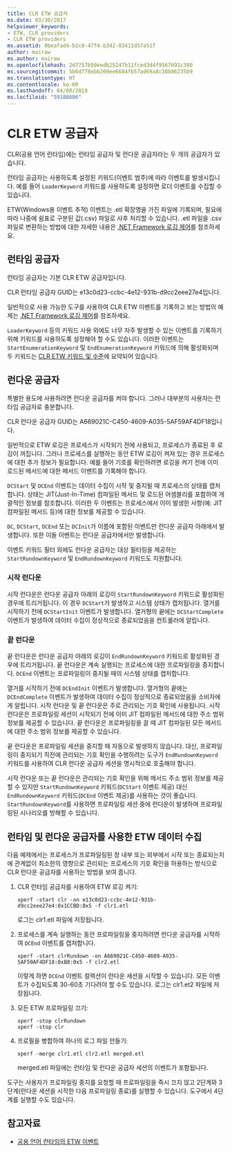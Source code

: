 ```yaml
---
title: CLR ETW 공급자
ms.date: 03/30/2017
helpviewer_keywords:
- ETW, CLR providers
- CLR ETW providers
ms.assetid: 0beafad4-b2c8-47f4-b342-83411d57a51f
author: mairaw
ms.author: mairaw
ms.openlocfilehash: 2d7757b50eedb25247b11fced3d4f9567691c380
ms.sourcegitcommit: 5b6d778ebb269ee6684fb57ad69a8c28b06235b9
ms.translationtype: HT
ms.contentlocale: ko-KR
ms.lasthandoff: 04/08/2019
ms.locfileid: "59188606"
---
```

# <a name="clr-etw-providers"></a>CLR ETW 공급자
CLR(공용 언어 런타임)에는 런타임 공급자 및 런다운 공급자라는 두 개의 공급자가 있습니다.  
  
 런타임 공급자는 사용하도록 설정된 키워드(이벤트 범주)에 따라 이벤트를 발생시킵니다. 예를 들어 `LoaderKeyword` 키워드를 사용하도록 설정하면 로더 이벤트를 수집할 수 있습니다.  
  
 ETW(Windows용 이벤트 추적) 이벤트는 .etl 확장명을 가진 파일에 기록되며, 필요에 따라 나중에 쉼표로 구분된 값(.csv) 파일로 사후 처리할 수 있습니다. .etl 파일을 .csv 파일로 변환하는 방법에 대한 자세한 내용은 [.NET Framework 로깅 제어](../../../docs/framework/performance/controlling-logging.md)를 참조하세요.  
  
## <a name="the-runtime-provider"></a>런타임 공급자  
 런타임 공급자는 기본 CLR ETW 공급자입니다.  
  
 CLR 런타임 공급자 GUID는 e13c0d23-ccbc-4e12-931b-d9cc2eee27e4입니다.  
  
 일반적으로 사용 가능한 도구를 사용하여 CLR ETW 이벤트를 기록하고 보는 방법의 예제는 [.NET Framework 로깅 제어](../../../docs/framework/performance/controlling-logging.md)를 참조하세요.  
  
 `LoaderKeyword` 등의 키워드 사용 외에도 너무 자주 발생할 수 있는 이벤트를 기록하기 위해 키워드를 사용하도록 설정해야 할 수도 있습니다. 이러한 이벤트는 `StartEnumerationKeyword` 및 `EndEnumerationKeyword` 키워드에 의해 활성화되며 두 키워드는 [CLR ETW 키워드 및 수준](../../../docs/framework/performance/clr-etw-keywords-and-levels.md)에 요약되어 있습니다.  
  
## <a name="the-rundown-provider"></a>런다운 공급자  
 특별한 용도에 사용하려면 런다운 공급자를 켜야 합니다. 그러나 대부분의 사용자는 런타임 공급자로 충분합니다.  
  
 CLR 런다운 공급자 GUID는 A669021C-C450-4609-A035-5AF59AF4DF18입니다.  
  
 일반적으로 ETW 로깅은 프로세스가 시작되기 전에 사용되고, 프로세스가 종료된 후 로깅이 꺼집니다. 그러나 프로세스를 실행하는 동안 ETW 로깅이 켜져 있는 경우 프로세스에 대한 추가 정보가 필요합니다. 예를 들어 기호를 확인하려면 로깅을 켜기 전에 이미 로드된 메서드에 대한 메서드 이벤트를 기록해야 합니다.  
  
 `DCStart` 및 `DCEnd` 이벤트는 데이터 수집이 시작 및 중지될 때 프로세스의 상태를 캡처합니다. 상태는 JIT(Just-In-Time) 컴파일된 메서드 및 로드된 어셈블리를 포함하여 개괄적인 정보를 참조합니다. 이러한 두 이벤트는 프로세스에서 이미 발생한 사항(예: JIT 컴파일된 메서드 등)에 대한 정보를 제공할 수 있습니다.  
  
 `DC`, `DCStart`, `DCEnd` 또는 `DCInit`가 이름에 포함된 이벤트만 런다운 공급자 아래에서 발생합니다. 또한 이들 이벤트는 런다운 공급자에서만 발생합니다.  
  
 이벤트 키워드 필터 외에도 런다운 공급자는 대상 필터링을 제공하는 `StartRundownKeyword` 및 `EndRundownKeyword` 키워드도 지원합니다.  
  
### <a name="start-rundown"></a>시작 런다운  
 시작 런다운은 런다운 공급자 아래의 로깅이 `StartRundownKeyword` 키워드로 활성화된 경우에 트리거됩니다. 이 경우 `DCStart`가 발생하고 시스템 상태가 캡처됩니다. 열거를 시작하기 전에 `DCStartInit` 이벤트가 발생합니다. 열거형의 끝에는 `DCStartComplete` 이벤트가 발생하여 데이터 수집이 정상적으로 종료되었음을 컨트롤러에 알립니다.  
  
### <a name="end-rundown"></a>끝 런다운  
 끝 런다운은 런다운 공급자 아래의 로깅이 `EndRundownKeyword` 키워드로 활성화된 경우에 트리거됩니다. 끝 런다운은 계속 실행되는 프로세스에 대한 프로파일링을 중지합니다. `DCEnd` 이벤트는 프로파일링이 중지될 때의 시스템 상태를 캡처합니다.  
  
 열거를 시작하기 전에 `DCEndInit` 이벤트가 발생합니다. 열거형의 끝에는 `DCEndComplete` 이벤트가 발생하여 데이터 수집이 정상적으로 종료되었음을 소비자에게 알립니다. 시작 런다운 및 끝 런다운은 주로 관리되는 기호 확인에 사용됩니다. 시작 런다운은 프로파일링 세션이 시작되기 전에 이미 JIT 컴파일된 메서드에 대한 주소 범위 정보를 제공할 수 있습니다. 끝 런다운은 프로파일링을 끌 때 JIT 컴파일된 모든 메서드에 대한 주소 범위 정보를 제공할 수 있습니다.  
  
 끝 런다운은 프로파일링 세션을 중지할 때 자동으로 발생하지 않습니다. 대신, 프로파일링이 중지되기 직전에 관리되는 기호 확인을 수행하려는 도구가 `EndRundownKeyword` 키워드를 사용하여 CLR 런다운 공급자 세션을 명시적으로 호출해야 합니다.  
  
 시작 런다운 또는 끝 런다운은 관리되는 기호 확인을 위해 메서드 주소 범위 정보를 제공할 수 있지만 `StartRundownKeyword` 키워드(`DCStart` 이벤트 제공) 대신 `EndRundownKeyword` 키워드(`DCEnd` 이벤트 제공)를 사용하는 것이 좋습니다. `StartRundownKeyword`를 사용하면 프로파일링 세션 중에 런다운이 발생하며 프로파일링된 시나리오를 방해할 수 있습니다.  
  
## <a name="etw-data-collection-using-runtime-and-rundown-providers"></a>런타임 및 런다운 공급자를 사용한 ETW 데이터 수집  
 다음 예제에서는 프로세스가 프로파일링된 창 내부 또는 외부에서 시작 또는 종료되는지에 관계없이 최소한의 영향으로 관리되는 프로세스의 기호 확인을 허용하는 방식으로 CLR 런다운 공급자를 사용하는 방법을 보여 줍니다.  
  
1.  CLR 런타임 공급자를 사용하여 ETW 로깅 켜기:  
  
    ```  
    xperf -start clr -on e13c0d23-ccbc-4e12-931b-d9cc2eee27e4:0x1CCBD:0x5 -f clr1.etl      
    ```  
  
     로그는 clr1.etl 파일에 저장됩니다.  
  
2.  프로세스를 계속 실행하는 동안 프로파일링을 중지하려면 런다운 공급자를 시작하여 `DCEnd` 이벤트를 캡처합니다.  
  
    ```  
    xperf -start clrRundown -on A669021C-C450-4609-A035-5AF59AF4DF18:0xB8:0x5 -f clr2.etl      
    ```  
  
     이렇게 하면 `DCEnd` 이벤트 컬렉션이 런다운 세션을 시작할 수 있습니다. 모든 이벤트가 수집되도록 30-60초 기다려야 할 수도 있습니다. 로그는 clr1.et2 파일에 저장됩니다.  
  
3.  모든 ETW 프로파일링 끄기:  
  
    ```  
    xperf -stop clrRundown   
    xperf -stop clr  
    ```  
  
4.  프로필을 병합하여 하나의 로그 파일 만들기:  
  
    ```  
    xperf -merge clr1.etl clr2.etl merged.etl  
    ```  
  
     merged.etl 파일에는 런타임 및 런다운 공급자 세션의 이벤트가 포함됩니다.  
  
 도구는 사용자가 프로파일링 중지를 요청할 때 프로파일링을 즉시 끄지 않고 2단계와 3단계(런다운 세션을 시작한 다음 프로파일링 종료)를 실행할 수 있습니다. 도구에서 4단계를 실행할 수도 있습니다.  
  
## <a name="see-also"></a>참고자료

- [공용 언어 런타임의 ETW 이벤트](../../../docs/framework/performance/etw-events-in-the-common-language-runtime.md)
